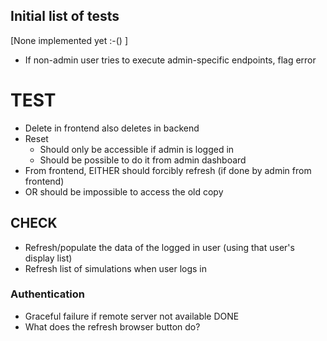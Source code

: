 ## Initial list of tests
[None implemented yet :-() ]
* If non-admin user tries to execute admin-specific endpoints, flag error
# TEST
* Delete in frontend also deletes in backend
* Reset
  * Should only be accessible if admin is logged in
  * Should be possible to do it from admin dashboard
* From frontend, EITHER should forcibly refresh (if done by admin from frontend)
* OR should be impossible to access the old copy

## CHECK
* Refresh/populate the data of the logged in user (using that user's display list)  
* Refresh list of simulations when user logs in

### Authentication 
* Graceful failure if remote server not available DONE
* What does the refresh browser button do? 
